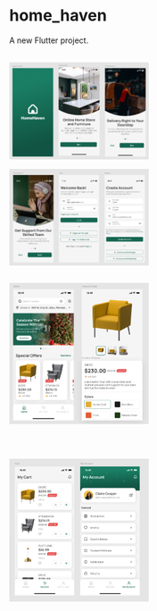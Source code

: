 # home_haven

A new Flutter project.

<br />
<img align="center" alt ="homePage" width ="250" src="https://github.com/Hasib2k21/Home_Haven/blob/master/assets/images/home_haven1.png"></img>
<br />
<br />
<img align="center" alt ="homePage" width ="250" src="https://github.com/Hasib2k21/Home_Haven/blob/master/assets/images/home_haven2.png"></img>
<br />
<br />

<img align="center" alt ="homePage" width ="250" src="https://github.com/Hasib2k21/Home_Haven/blob/master/assets/images/home_haven3.png"></img>

<br />
<br />

<img align="center" alt ="homePage" width ="250" src="https://github.com/Hasib2k21/Home_Haven/blob/master/assets/images/home_haven4.png"></img>

<br />

